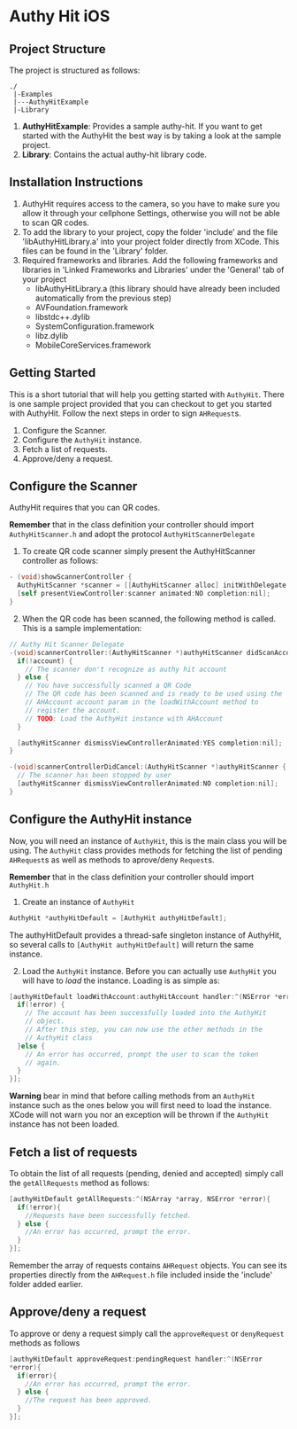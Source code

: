 Authy Hit iOS
=========

## Project Structure

The project is structured as follows:

    ./
	 |-Examples
   	 |---AuthyHitExample
   	 |-Library

1. **AuthyHitExample**: Provides a sample authy-hit. If you want to get started with the AuthyHit the best way is by taking a look at the sample project.
2. **Library**: Contains the actual authy-hit library code.


## Installation Instructions
1. AuthyHit requires access to the camera, so you have to make sure you allow it through your cellphone Settings, otherwise you will not be able to scan QR codes.
2. To add the library to your project, copy the folder 'include' and the file 'libAuthyHitLibrary.a' into your project folder directly from XCode. This files can be found in the 'Library' folder.
3. Required frameworks and libraries. Add the following frameworks and libraries in 'Linked Frameworks and Libraries' under the 'General' tab of your project
    - libAuthyHitLibrary.a (this library should have already been included automatically from the previous step)
    - AVFoundation.framework
    - libstdc++.dylib
    - SystemConfiguration.framework
    - libz.dylib
    - MobileCoreServices.framework

## Getting Started
This is a short tutorial that will help you getting started with `AuthyHit`. There is one sample project provided that you can checkout to get you started with AuthyHit. Follow the next steps in order to sign `AHRequest`s.

1. Configure the Scanner.
2. Configure the `AuthyHit` instance.
3. Fetch a list of requests.
4. Approve/deny a request.

## Configure the Scanner
AuthyHit requires that you can QR codes.

**Remember** that in the class definition your controller should import `AuthyHitScanner.h` and adopt the protocol `AuthyHitScannerDelegate`

1. To create QR code scanner simply present the AuthyHitScanner controller as follows:

  ```objectiveC
  - (void)showScannerController {
    AuthyHitScanner *scanner = [[AuthyHitScanner alloc] initWithDelegate:self];
    [self presentViewController:scanner animated:NO completion:nil];
  }
  ```

2. When the QR code has been scanned, the following method is called. This is a sample implementation:

  ```objectiveC
  // Authy Hit Scanner Delegate
  -(void)scannerController:(AuthyHitScanner *)authyHitScanner didScanAccount:(AHAccount *)account {
    if(!account) {
      // The scanner don't recognize as authy hit account
    } else {
      // You have successfully scanned a QR Code
      // The QR code has been scanned and is ready to be used using the
      // AHAccount account param in the loadWithAccount method to
      // register the account.
      // TODO: Load the AuthyHit instance with AHAccount
    }

    [authyHitScanner dismissViewControllerAnimated:YES completion:nil];
  }

  -(void)scannerControllerDidCancel:(AuthyHitScanner *)authyHitScanner {
    // The scanner has been stopped by user
    [authyHitScanner dismissViewControllerAnimated:NO completion:nil];
  }
  ```

## Configure the AuthyHit instance
Now, you will need an instance of `AuthyHit`, this is the main class you will be using. The `AuthyHit` class provides methods for fetching the list of pending `AHRequest`s as well as methods to aprove/deny `Request`s.

**Remember** that in the class definition your controller should import `AuthyHit.h`

1. Create an instance of `AuthyHit`

  ```objectiveC
  AuthyHit *authyHitDefault = [AuthyHit authyHitDefault];
  ```

  The authyHitDefault provides a thread-safe singleton instance of AuthyHit, so several calls to `[AuthyHit authyHitDefault]` will return the same instance.

2. Load the `AuthyHit` instance. Before you can actually use `AuthyHit` you will have to *load* the instance. Loading is as simple as:

  ```objectiveC
  [authyHitDefault loadWithAccount:authyHitAccount handler:^(NSError *error){
    if(!error) {
      // The account has been successfully loaded into the AuthyHit
      // object.
      // After this step, you can now use the other methods in the
      // AuthyHit class
    }else {
      // An error has occurred, prompt the user to scan the token
      // again.
    }
  }];
  ```

**Warning** bear in mind that before calling methods from an `AuthyHit` instance such as the ones below you will first need to load the instance. XCode will not warn you nor an exception will be thrown if the `AuthyHit` instance has not been loaded.

## Fetch a list of requests
To obtain the list of all requests (pending, denied and accepted) simply call the `getAllRequests` method as follows:

```objectiveC
[authyHitDefault getAllRequests:^(NSArray *array, NSError *error){
  if(!error){
    //Requests have been successfully fetched.
  } else {
    //An error has occurred, prompt the error.
  }
}];
```

Remember the array of requests contains `AHRequest` objects. You can see its properties directly from the `AHRequest.h` file included inside the 'include' folder added earlier.

## Approve/deny a request
To approve or deny a request simply call the `approveRequest` or `denyRequest` methods as follows

```objectiveC
[authyHitDefault approveRequest:pendingRequest handler:^(NSError
*error){
  if(error){
    //An error has occurred, prompt the error.
  } else {
    //The request has been approved.
  }
}];
```
